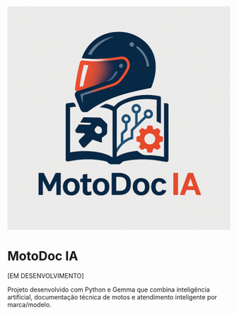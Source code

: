 ![logotipo](https://github.com/thifacco/motodoc-ia/blob/master/assets/images/motodoc-ia.jpg)

# MotoDoc IA

[EM DESENVOLVIMENTO]

Projeto desenvolvido com Python e Gemma que combina inteligência artificial, documentação técnica de motos e atendimento inteligente por marca/modelo.
